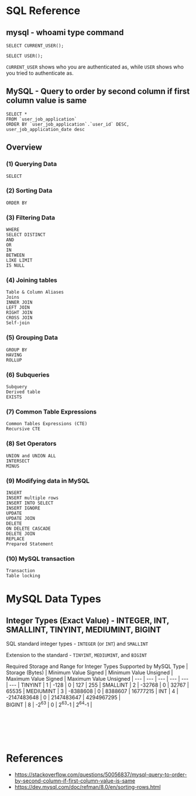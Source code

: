 # SQL Reference

## mysql - whoami type command

    SELECT CURRENT_USER();

    SELECT USER();

`CURRENT_USER` shows who you are authenticated as, while `USER` shows who you tried to authenticate as.


## MySQL - Query to order by second column if first column value is same

    SELECT * 
    FROM `user_job_application` 
    ORDER BY `user_job_application`.`user_id` DESC, user_job_application_date desc

## Overview

### (1) Querying Data

    SELECT

### (2) Sorting Data

    ORDER BY

### (3) Filtering Data

    WHERE
    SELECT DISTINCT
    AND
    OR
    IN
    BETWEEN
    LIKE LIMIT
    IS NULL

### (4) Joining tables

    Table & Column Aliases
    Joins
    INNER JOIN
    LEFT JOIN
    RIGHT JOIN
    CROSS JOIN
    Self-join


### (5) Grouping Data

    GROUP BY
    HAVING
    ROLLUP

### (6) Subqueries

    Subquery
    Derived table
    EXISTS

### (7) Common Table Expressions

    Common Tables Expressions (CTE)
    Recursive CTE

### (8) Set Operators

    UNION and UNION ALL
    INTERSECT
    MINUS

### (9) Modifying data in MySQL

    INSERT
    INSERT multiple rows
    INSERT INTO SELECT
    INSERT IGNORE
    UPDATE
    UPDATE JOIN
    DELETE
    ON DELETE CASCADE
    DELETE JOIN
    REPLACE
    Prepared Statement

### (10) MySQL transaction

    Transaction
    Table locking

# MySQL Data Types

## Integer Types (Exact Value) - INTEGER, INT, SMALLINT, TINYINT, MEDIUMINT, BIGINT

SQL standard integer types - `INTEGER` (or `INT`) and `SMALLINT`

Extension to the standard - `TINYINT`, `MEDIUMINT`, and `BIGINT` 

Required Storage and Range for Integer Types Supported by MySQL
Type    |   Storage (Bytes) | Minimum Value Signed  |   Minimum Value Unsigned  | Maximum Value Signed  |	Maximum Value Unsigned  |
---         | --- | --- | --- | --- | --- |
TINYINT	    |   1   |	-128        |	0   |   127                     |	255                     |
SMALLINT	|   2   |   -32768      |	0   |	32767                   |	65535                   |
MEDIUMINT	|   3   |   -8388608    |	0   |   8388607                 |	16777215                |
INT	        |   4   |   -2147483648 |   0   |   2147483647              |   4294967295              |      
BIGINT	    |   8   |   -2<sup>63</sup>        |	0   |	2<sup>63</sup>-1	    |   2<sup>64</sup>-1        |


<br><br><br><br>

# References
* https://stackoverflow.com/questions/50056837/mysql-query-to-order-by-second-column-if-first-column-value-is-same
* https://dev.mysql.com/doc/refman/8.0/en/sorting-rows.html

